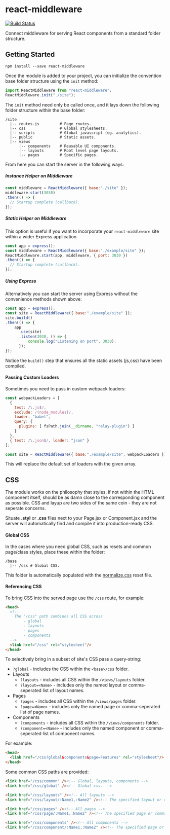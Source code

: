 # react-middleware
[![Build Status](https://travis-ci.org/philcockfield/react-middleware.svg?branch=master)](https://travis-ci.org/philcockfield/react-middleware)

Connect middleware for serving React components from a standard folder structure.


## Getting Started

    npm install --save react-middleware

Once the module is added to your project, you can initialize the convention base folder structure using the `init` method:

```js
import ReactMiddleware from "react-middleware";
ReactMiddleware.init("./site");
```

The `init` method need only be called once, and it lays down the following folder structure within the base folder:


    /site
      |-- routes.js         # Page routes.
      |-- css               # Global stylesheets.
      |-- scripts           # Global javascript (eg. analytics).
      |-- public            # Static assets.
      |-- views
          |-- components    # Reusable UI components.
          |-- layouts       # Root level page layouts.
          |-- pages         # Specific pages.



From here you can start the server in the following ways:

##### Instance Helper on Middleware

```js
const middleware = ReactMiddleware({ base:"./site" });
middleware.start(3030)
.then(() => {
  // Startup complete (callback).
});
```

##### Static Helper on Middleware
This option is useful if you want to incorporate your `react-middleware` site within a wider Express application.

```js
const app = express();
const middleware = ReactMiddleware({ base:"./example/site" });
ReactMiddleware.start(app, middleware, { port: 3030 })
.then(() => {
  // Startup complete (callback).
});
```

##### Using Express
Alternatively you can start the server using Express without the convenience
methods shown above:


```js
const app = express();
const site = ReactMiddleware({ base:"./example/site" });
site.build()
.then(() => {
    app
      .use(site)
      .listen(3030, () => {
          console.log("Listening on port", 3030);
      });
});
```

Notice the `build()` step that ensures all the static assets (js,css) have been compiled.


#### Passing Custom Loaders
Sometimes you need to pass in custom webpack loaders:

```js
const webpackLoaders = [
  {
    test: /\.js$/,
    exclude: /(node_modules)/,
    loader: "babel",
    query: {
      plugins: [ fsPath.join(__dirname, "relay-plugin") ]
    }
  },
  { test: /\.json$/, loader: "json" }
];

const site = ReactMiddleware({ base:"./example/site", webpackLoaders });
```

This will replace the default set of loaders with the given array.


## CSS
The module works on the philosophy that styles, if not within the HTML component itself, should be as damn close to the corresponding component as possible.  CSS and layup are two sides of the same coin - they are not seperate concerns.

Situate **.styl** or **.css** files next to your Page.jsx or Component.jsx and the server will automatically find and compile it into production-ready CSS.

#### Global CSS
In the cases where you need global CSS, such as resets and common page/class styles, place these within the folder:

    /base
      |-- /css # Global CSS.

This folder is automatically populated with the [normalize.css](https://necolas.github.io/normalize.css/) reset file.

#### Referencing CSS
To bring CSS into the served page use the `/css` route, for example:

```html
<head>
  <!--
    The "/css" path combines all CSS across
        - global
        - layouts
        - pages
        - components
  -->
  <link href="/css" rel="stylesheet"/>
</head>
```    

To selectively bring in a subset of site's CSS pass a query-string:

- `?global` - includes the CSS within the `<base>/css` folder.
- Layouts
    - `?layouts` - includes all CSS within the `/views/layouts` folder.
    - `?layout=<Name>` - includes only the named layout or comma-seperated list of layout names.
- Pages
    - `?pages` - includes all CSS within the `/views/pages` folder.
    - `?page=<Name>` - includes only the named page or comma-seperated list of page names.
- Components
    - `?components` - includes all CSS within the `/views/components` folder.
    - `?component=<Name>` - includes only the named component or comma-seperated list of component names.


For example:
```html
<head>
  <link href="/css?global&components&page=Features" rel="stylesheet"/>
</head>
```    

Some common CSS paths are provided:

```html
<link href="/css/common" /><!-- Global, layouts, components -->
<link href="/css/global" /><!-- Global css. -->

<link href="/css/layouts" /><!-- All layouts -->
<link href="/css/layout/:Name1,:Name2" /><!-- The specified layout or comma-seperated list of layouts -->

<link href="/css/pages" /><!-- All pages -->
<link href="/css/page/:Name1,:Name2" /><!-- The specified page or comma-seperated list of pages -->

<link href="/css/components" /><!-- All components -->
<link href="/css/component/:Name1,:Name2" /><!-- The specified page or comma-seperated list of pages -->
```
